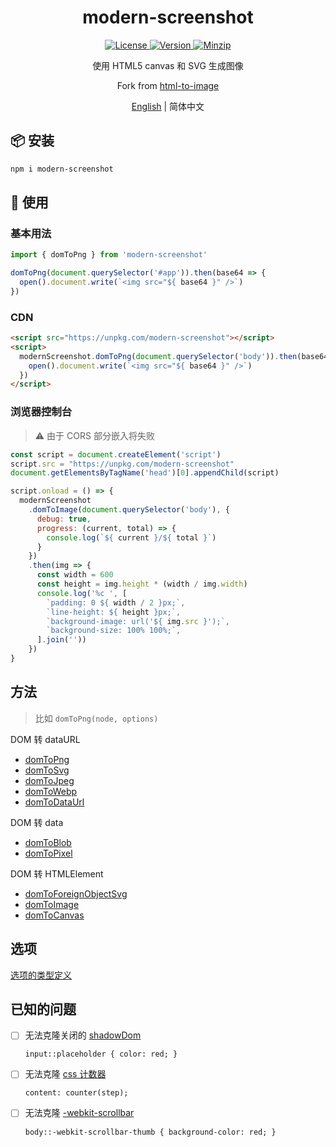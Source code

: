 <h1 align="center">modern-screenshot</h1>

<p align="center">
  <a href="https://github.com/qq15725/modern-screenshot/blob/master/LICENSE" class="mr-3">
    <img src="https://img.shields.io/npm/l/modern-screenshot.svg" alt="License">
  </a>
  <a href="https://www.npmjs.com/package/modern-screenshot">
    <img src="https://img.shields.io/npm/v/modern-screenshot.svg" alt="Version">
  </a>
  <a href="https://cdn.jsdelivr.net/npm/modern-screenshot/dist/index.js">
    <img src="https://img.shields.io/bundlephobia/minzip/modern-screenshot" alt="Minzip">
  </a>
</p>

<p align="center">使用 HTML5 canvas 和 SVG 生成图像</p>

<p align="center">Fork from <a href="https://github.com/bubkoo/html-to-image">html-to-image</a></p>

<p align="center"><a href="README.md">English</a> | 简体中文</p>

## 📦 安装

```sh
npm i modern-screenshot
```

## 🦄 使用

### 基本用法

```ts
import { domToPng } from 'modern-screenshot'

domToPng(document.querySelector('#app')).then(base64 => {
  open().document.write(`<img src="${ base64 }" />`)
})
```

### CDN

```html
<script src="https://unpkg.com/modern-screenshot"></script>
<script>
  modernScreenshot.domToPng(document.querySelector('body')).then(base64 => {
    open().document.write(`<img src="${ base64 }" />`)
  })
</script>
```

### 浏览器控制台

> ⚠️ 由于 CORS 部分嵌入将失败

```js
const script = document.createElement('script')
script.src = "https://unpkg.com/modern-screenshot"
document.getElementsByTagName('head')[0].appendChild(script)

script.onload = () => {
  modernScreenshot
    .domToImage(document.querySelector('body'), {
      debug: true,
      progress: (current, total) => {
        console.log(`${ current }/${ total }`)
      }
    })
    .then(img => {
      const width = 600
      const height = img.height * (width / img.width)
      console.log('%c ', [
        `padding: 0 ${ width / 2 }px;`,
        `line-height: ${ height }px;`,
        `background-image: url('${ img.src }');`,
        `background-size: 100% 100%;`,
      ].join(''))
    })
}
```

## 方法

> 比如 `domToPng(node, options)`

DOM 转 dataURL

- [domToPng](src/converts/dom-to-png.ts)
- [domToSvg](src/converts/dom-to-svg.ts)
- [domToJpeg](src/converts/dom-to-jpeg.ts)
- [domToWebp](src/converts/dom-to-webp.ts)
- [domToDataUrl](src/converts/dom-to-data-url.ts)

DOM 转 data

- [domToBlob](src/converts/dom-to-blob.ts)
- [domToPixel](src/converts/dom-to-pixel.ts)

DOM 转 HTMLElement

- [domToForeignObjectSvg](src/converts/dom-to-foreign-object-svg.ts)
- [domToImage](src/converts/dom-to-image.ts)
- [domToCanvas](src/converts/dom-to-canvas.ts)

## 选项

[选项的类型定义](src/options.ts)

## 已知的问题

- [ ] 无法克隆关闭的 [shadowDom](https://developer.mozilla.org/en-US/docs/Web/Web_Components/Using_shadow_DOM)

  `input::placeholder { color: red; }`

- [ ] 无法克隆 [css 计数器](https://developer.mozilla.org/en-US/docs/Web/CSS/CSS_Counter_Styles/Using_CSS_counters)

  `content: counter(step);`

- [ ] 无法克隆 [-webkit-scrollbar](https://developer.mozilla.org/en-US/docs/Web/CSS/::-webkit-scrollbar)

  `body::-webkit-scrollbar-thumb { background-color: red; }`

